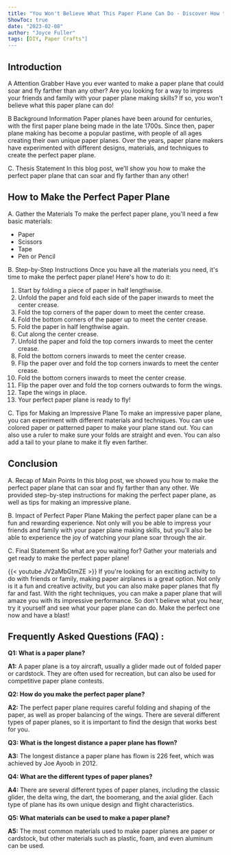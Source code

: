 ```yaml
---
title: "You Won't Believe What This Paper Plane Can Do - Discover How to Make the Perfect One Now!"
ShowToc: true 
date: "2023-02-08"
author: "Joyce Fuller" 
tags: [DIY, Paper Crafts"]
---
```

## Introduction
A Attention Grabber 
Have you ever wanted to make a paper plane that could soar and fly farther than any other? Are you looking for a way to impress your friends and family with your paper plane making skills? If so, you won't believe what this paper plane can do! 

B Background Information
Paper planes have been around for centuries, with the first paper plane being made in the late 1700s. Since then, paper plane making has become a popular pastime, with people of all ages creating their own unique paper planes. Over the years, paper plane makers have experimented with different designs, materials, and techniques to create the perfect paper plane. 

C. Thesis Statement
In this blog post, we'll show you how to make the perfect paper plane that can soar and fly farther than any other! 

## How to Make the Perfect Paper Plane 
A. Gather the Materials
To make the perfect paper plane, you'll need a few basic materials: 
- Paper 
- Scissors 
- Tape 
- Pen or Pencil 

B. Step-by-Step Instructions
Once you have all the materials you need, it's time to make the perfect paper plane! Here's how to do it: 
1. Start by folding a piece of paper in half lengthwise.
2. Unfold the paper and fold each side of the paper inwards to meet the center crease.
3. Fold the top corners of the paper down to meet the center crease.
4. Fold the bottom corners of the paper up to meet the center crease.
5. Fold the paper in half lengthwise again.
6. Cut along the center crease.
7. Unfold the paper and fold the top corners inwards to meet the center crease.
8. Fold the bottom corners inwards to meet the center crease.
9. Flip the paper over and fold the top corners inwards to meet the center crease.
10. Fold the bottom corners inwards to meet the center crease.
11. Flip the paper over and fold the top corners outwards to form the wings.
12. Tape the wings in place.
13. Your perfect paper plane is ready to fly!

C. Tips for Making an Impressive Plane
To make an impressive paper plane, you can experiment with different materials and techniques. You can use colored paper or patterned paper to make your plane stand out. You can also use a ruler to make sure your folds are straight and even. You can also add a tail to your plane to make it fly even farther. 

## Conclusion
A. Recap of Main Points
In this blog post, we showed you how to make the perfect paper plane that can soar and fly farther than any other. We provided step-by-step instructions for making the perfect paper plane, as well as tips for making an impressive plane. 

B. Impact of Perfect Paper Plane
Making the perfect paper plane can be a fun and rewarding experience. Not only will you be able to impress your friends and family with your paper plane making skills, but you'll also be able to experience the joy of watching your plane soar through the air. 

C. Final Statement
So what are you waiting for? Gather your materials and get ready to make the perfect paper plane!

{{< youtube JV2aMbGtmZE >}} 
If you're looking for an exciting activity to do with friends or family, making paper airplanes is a great option. Not only is it a fun and creative activity, but you can also make paper planes that fly far and fast. With the right techniques, you can make a paper plane that will amaze you with its impressive performance. So don't believe what you hear, try it yourself and see what your paper plane can do. Make the perfect one now and have a blast!

## Frequently Asked Questions (FAQ) :
**Q1: What is a paper plane?**

**A1:** A paper plane is a toy aircraft, usually a glider made out of folded paper or cardstock. They are often used for recreation, but can also be used for competitive paper plane contests. 

**Q2: How do you make the perfect paper plane?**

**A2:** The perfect paper plane requires careful folding and shaping of the paper, as well as proper balancing of the wings. There are several different types of paper planes, so it is important to find the design that works best for you. 

**Q3: What is the longest distance a paper plane has flown?**

**A3:** The longest distance a paper plane has flown is 226 feet, which was achieved by Joe Ayoob in 2012. 

**Q4: What are the different types of paper planes?**

**A4:** There are several different types of paper planes, including the classic glider, the delta wing, the dart, the boomerang, and the axial glider. Each type of plane has its own unique design and flight characteristics. 

**Q5: What materials can be used to make a paper plane?**

**A5:** The most common materials used to make paper planes are paper or cardstock, but other materials such as plastic, foam, and even aluminum can be used.



